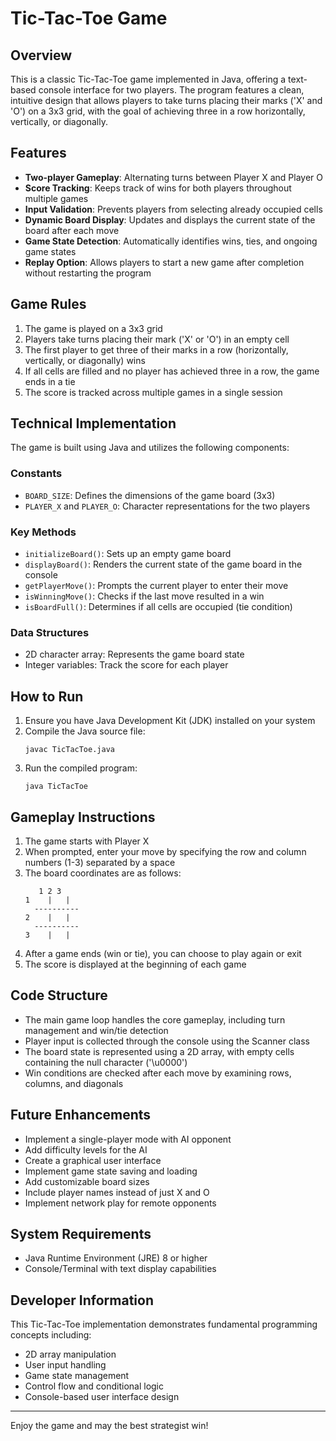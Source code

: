 # Tic-Tac-Toe Game

## Overview
This is a classic Tic-Tac-Toe game implemented in Java, offering a text-based console interface for two players. The program features a clean, intuitive design that allows players to take turns placing their marks ('X' and 'O') on a 3x3 grid, with the goal of achieving three in a row horizontally, vertically, or diagonally.

## Features
- **Two-player Gameplay**: Alternating turns between Player X and Player O
- **Score Tracking**: Keeps track of wins for both players throughout multiple games
- **Input Validation**: Prevents players from selecting already occupied cells
- **Dynamic Board Display**: Updates and displays the current state of the board after each move
- **Game State Detection**: Automatically identifies wins, ties, and ongoing game states
- **Replay Option**: Allows players to start a new game after completion without restarting the program

## Game Rules
1. The game is played on a 3x3 grid
2. Players take turns placing their mark ('X' or 'O') in an empty cell
3. The first player to get three of their marks in a row (horizontally, vertically, or diagonally) wins
4. If all cells are filled and no player has achieved three in a row, the game ends in a tie
5. The score is tracked across multiple games in a single session

## Technical Implementation
The game is built using Java and utilizes the following components:

### Constants
- `BOARD_SIZE`: Defines the dimensions of the game board (3x3)
- `PLAYER_X` and `PLAYER_O`: Character representations for the two players

### Key Methods
- `initializeBoard()`: Sets up an empty game board
- `displayBoard()`: Renders the current state of the game board in the console
- `getPlayerMove()`: Prompts the current player to enter their move
- `isWinningMove()`: Checks if the last move resulted in a win
- `isBoardFull()`: Determines if all cells are occupied (tie condition)

### Data Structures
- 2D character array: Represents the game board state
- Integer variables: Track the score for each player

## How to Run
1. Ensure you have Java Development Kit (JDK) installed on your system
2. Compile the Java source file:
   ```
   javac TicTacToe.java
   ```
3. Run the compiled program:
   ```
   java TicTacToe
   ```

## Gameplay Instructions
1. The game starts with Player X
2. When prompted, enter your move by specifying the row and column numbers (1-3) separated by a space
3. The board coordinates are as follows:
   ```
      1 2 3
   1    |   |   
     ----------
   2    |   |   
     ----------
   3    |   |   
   ```
4. After a game ends (win or tie), you can choose to play again or exit
5. The score is displayed at the beginning of each game

## Code Structure
- The main game loop handles the core gameplay, including turn management and win/tie detection
- Player input is collected through the console using the Scanner class
- The board state is represented using a 2D array, with empty cells containing the null character ('\u0000')
- Win conditions are checked after each move by examining rows, columns, and diagonals

## Future Enhancements
- Implement a single-player mode with AI opponent
- Add difficulty levels for the AI
- Create a graphical user interface
- Implement game state saving and loading
- Add customizable board sizes
- Include player names instead of just X and O
- Implement network play for remote opponents

## System Requirements
- Java Runtime Environment (JRE) 8 or higher
- Console/Terminal with text display capabilities

## Developer Information
This Tic-Tac-Toe implementation demonstrates fundamental programming concepts including:
- 2D array manipulation
- User input handling
- Game state management
- Control flow and conditional logic
- Console-based user interface design

---

Enjoy the game and may the best strategist win!
